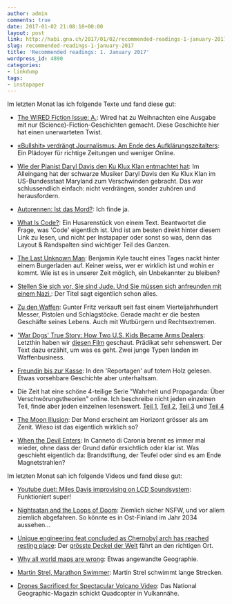 ```yaml
---
author: admin
comments: true
date: 2017-01-02 21:08:18+00:00
layout: post
link: http://habi.gna.ch/2017/01/02/recommended-readings-1-january-2017/
slug: recommended-readings-1-january-2017
title: 'Recommended readings: 1. January 2017'
wordpress_id: 4890
categories:
- linkdump
tags:
- instapaper
---
```


Im letzten Monat las ich folgende Texte und fand diese gut:





  * [The WIRED Fiction Issue: A.](https://www.wired.com/2016/12/etger-keret-true-identity-through-death/): Wired hat zu Weihnachten eine Ausgabe mit nur (Science)-Fiction-Geschichten gemacht. Diese Geschichte hier hat einen unerwarteten Twist.


  * [«Bullshit» verdrängt Journalismus: Am Ende des Aufklärungszeitalters](http://www.nzz.ch/feuilleton/medien/bullshit-verdraengt-journalismus-am-ende-des-aufklaerungszeitalters-ld.119758): Ein Plädoyer für richtige Zeitungen und weniger Online.


  * [Wie der Pianist Daryl Davis den Ku Klux Klan entmachtet hat](http://sz-magazin.sueddeutsche.de/texte/anzeigen/45368/Ein-schwarzer-Pianist-entmachtet-den-Ku-Klux-Klan): Im Alleingang hat der schwarze Musiker Daryl Davis den Ku Klux Klan im US-Bundesstaat Maryland zum Verschwinden gebracht. Das war schlussendlich einfach: nicht verdrängen, sonder zuhören und herausfordern.


  * [Autorennen: Ist das Mord?](http://www.zeit.de/2016/51/autorennen-berlin-mord-klage-urteil/komplettansicht): Ich finde ja.


  * [What Is Code?](https://www.bloomberg.com/graphics/2015-paul-ford-what-is-code/): Ein Husarenstück von einem Text. Beantwortet die Frage, was 'Code' eigentlich ist. Und ist am besten direkt hinter diesem Link zu lesen, und nicht per Instapaper oder sonst so was, denn das Layout & Randspalten sind wichtiger Teil des Ganzen.


  * [The Last Unknown Man](https://newrepublic.com/article/138068/last-unknown-man): Benjamin Kyle taucht eines Tages nackt hinter einem Burgerladen auf. Keiner weiss, wer er wirklich ist und wohin er kommt. Wie ist es in unserer Zeit möglich, ein Unbekannter zu bleiben?


  * [Stellen Sie sich vor, Sie sind Jude. Und Sie müssen sich anfreunden mit einem Nazi.](http://www.zeit.de/2016/50/zweiter-weltkrieg-holocaust-usa-juden-deutsche-geheimdienst/komplettansicht): Der Titel sagt eigentlich schon alles.


  * [Zu den Waffen](http://www.sz-online.de/nachrichten/zu-den-waffen-3557542.html): Gunter Fritz verkauft seit fast einem Vierteljahrhundert Messer, Pistolen und Schlagstöcke. Gerade macht er die besten Geschäfte seines Lebens. Auch mit Wutbürgern und Rechtsextremen.


  * ['War Dogs' True Story: How Two U.S. Kids Became Arms Dealers](http://www.rollingstone.com/politics/news/the-stoner-arms-dealers-20110316): Letzthin haben wir [diesen Film](https://itunes.apple.com/ch/movie/war-dogs-2016/id1141492726?l=en) geschaut. Prädikat sehr sehenswert. Der Text dazu erzählt, um was es geht. Zwei junge Typen landen im Waffenbusiness.


  * [Freundin bis zur Kasse](http://reportagen.com/content/freundin-bis-zur-kasse): In den 'Reportagen' auf totem Holz gelesen. Etwas vorsehbare Geschichte aber unterhaltsam.


  * Die Zeit hat eine schöne 4-teilige Serie "Wahrheit und Propaganda: Über Verschwörungstheorien" online. Ich beschreibe nicht jeden einzelnen Teil, finde aber jeden einzelnen lesenswert. [Teil 1](http://www.zeit.de/2015/26/journalismus-medienkritik-luegenpresse-vertrauen-ukraine-krise/komplettansicht), [Teil 2](http://www.zeit.de/2015/28/fotografie-wahrheit-luege-propaganda/komplettansicht), [Teil 3](http://www.zeit.de/2015/30/propaganda-theorie-medien-herrscher-demokratie/komplettansicht) und [Teil 4](http://www.zeit.de/2015/32/verschwoerungstheorien-information-chemtrails-reichsbuerger/komplettansicht)


  * [The Moon Illusion](https://www.lhup.edu/~dsimanek/3d/moonillu.htm): Der Mond erscheint am Horizont grösser als am Zenit. Wieso ist das eigentlich wirklich so?


  * [When the Devil Enters](https://magazine.atavist.com/when-the-devil-enters): In Canneto di Caronia brennt es immer mal wieder, ohne dass der Grund dafür ersichtlich oder klar ist. Was geschieht eigentlich da: Brandstiftung, der Teufel oder sind es am Ende Magnetstrahlen? 



Im letzten Monat sah ich folgende Videos und fand diese gut:



  * [Youtube duet: Miles Davis improvising on LCD Soundsystem](https://www.youtube.com/watch?v=huEtJw7pfLk): Funktioniert super!


  * [Nightsatan and the Loops of Doom](https://www.youtube.com/watch?v=VqgUWYvT55I): Ziemlich sicher NSFW, und vor allem ziemlich abgefahren. So könnte es in Ost-Finland im Jahr 2034 aussehen...


  * [Unique engineering feat concluded as Chernobyl arch has reached resting place](https://www.youtube.com/watch?v=dH1bv9fAxiY): Der [grösste Deckel der Welt](https://en.wikipedia.org/wiki/Chernobyl_New_Safe_Confinement) fährt an den richtigen Ort.


  * [Why all world maps are wrong](https://www.youtube.com/watch?v=kIID5FDi2JQ): Etwas angewandte Geographie.


  * [Martin Strel, Marathon Swimmer](https://www.youtube.com/watch?v=gLtAsC2smfo): Martin Strel schwimmt lange Strecken.


  * [Drones Sacrificed for Spectacular Volcano Video](https://www.youtube.com/watch?v=zFIWWM0Iv-U): Das National Geographic-Magazin schickt Quadcopter in Vulkannähe.


